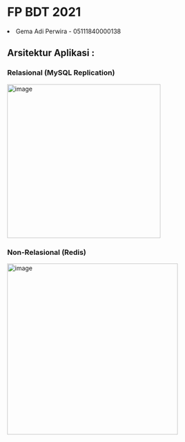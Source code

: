 # FP BDT 2021

<li>Gema Adi Perwira - 05111840000138
  
## Arsitektur Aplikasi :
### Relasional (MySQL Replication)
  <img width="355" alt="image" src="https://user-images.githubusercontent.com/42856438/146679293-b820f850-e2dd-4fdf-a5f9-39ed9b05ae4c.png">
  
### Non-Relasional (Redis)
  <img width="395" alt="image" src="https://user-images.githubusercontent.com/42856438/146679303-91721353-f28f-413a-94f0-f05944dacf9e.png">

